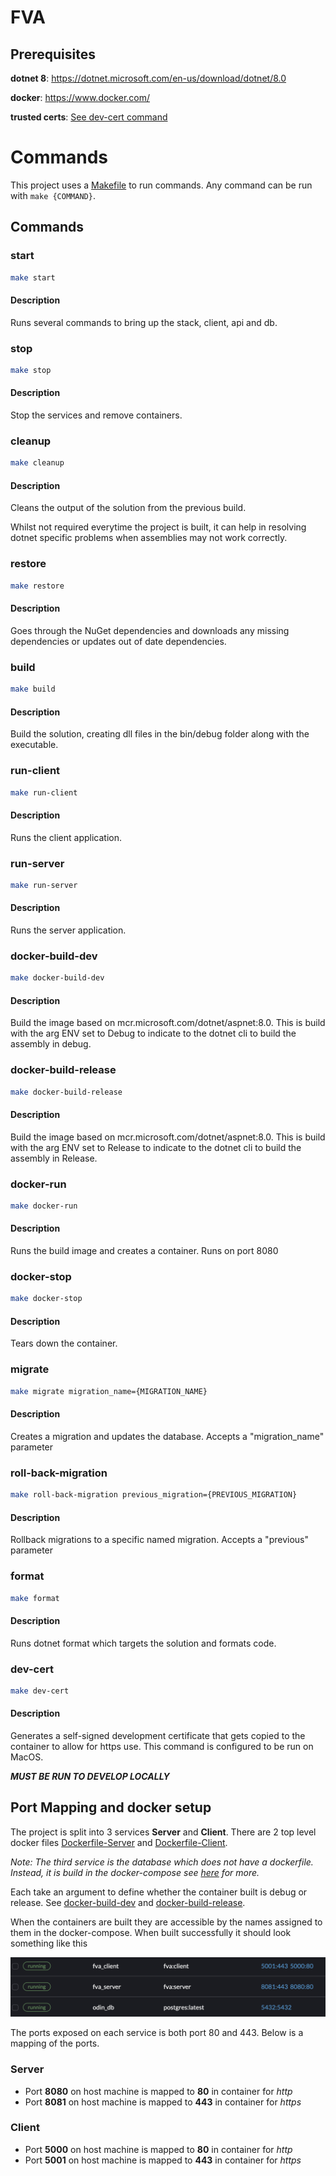 # FVA

## Prerequisites

**dotnet 8**:
https://dotnet.microsoft.com/en-us/download/dotnet/8.0

**docker**: https://www.docker.com/

**trusted certs**: [See dev-cert command](#dev-cert)

# Commands

This project uses a [Makefile](Makefile) to run commands. Any command can be run with
``make {COMMAND}``.

## Commands

### **start**

``` bash
make start
```

#### **Description**

Runs several commands to bring up the stack, client, api and db.

### **stop**

``` bash
make stop
```

#### **Description**

Stop the services and remove containers.

### **cleanup**

``` bash
make cleanup
```

#### **Description**

Cleans the output of the solution from the previous build.

Whilst not required everytime the project is built, it can help in resolving dotnet specific problems when assemblies
may not work correctly.

### **restore**

```bash
make restore
```

#### **Description**

Goes through the NuGet dependencies and downloads any missing dependencies or updates out of date dependencies.

### **build**

```bash
make build
```

#### **Description**

Build the solution, creating dll files in the bin/debug folder along with the executable.

### **run-client**

```bash
make run-client
```

#### **Description**

Runs the client application.

### **run-server**

```bash
make run-server
```

#### **Description**

Runs the server application.

### **docker-build-dev**

```bash
make docker-build-dev
```

#### **Description**

Build the image based on mcr.microsoft.com/dotnet/aspnet:8.0.
This is build with the arg ENV set to Debug to indicate to the
dotnet cli to build the assembly in debug.

### **docker-build-release**

```bash
make docker-build-release
```

#### **Description**

Build the image based on mcr.microsoft.com/dotnet/aspnet:8.0.
This is build with the arg ENV set to Release to indicate to the
dotnet cli to build the assembly in Release.

### **docker-run**

```bash
make docker-run
```

#### **Description**

Runs the build image and creates a container. Runs on port 8080

### **docker-stop**

```bash
make docker-stop
```

#### **Description**

Tears down the container.

### **migrate**

```bash
make migrate migration_name={MIGRATION_NAME}
```

#### **Description**

Creates a migration and updates the database.
Accepts a "migration_name" parameter

### **roll-back-migration**

```bash
make roll-back-migration previous_migration={PREVIOUS_MIGRATION}
```

#### **Description**

Rollback migrations to a specific named migration.
Accepts a "previous" parameter

### **format**

```bash
make format
```

#### **Description**

Runs dotnet format which targets the solution and formats code.

### **dev-cert**

```bash
make dev-cert
```

#### **Description**

Generates a self-signed development certificate that gets copied to the container
to allow for https use. This command is configured to be run on MacOS.

**_MUST BE RUN TO DEVELOP LOCALLY_**

## Port Mapping and docker setup

The project is split into 3 services **Server** and **Client**. There are 2 top level docker
files [Dockerfile-Server](Dockerfile-Server) and [Dockerfile-Client](Dockerfile-Client).

_Note: The third service is the database which does not have a dockerfile. Instead, it is build in the docker-compose
see [here](docker-compose.yml) for more._

Each take an argument to define whether the container built is debug or release.
See [docker-build-dev](#docker-build-dev) and
[docker-build-release](#docker-build-release).

When the containers are built they are accessible by the names assigned to them in the docker-compose. When built successfully it should look something like this

![Container Preview](Container-Preview.png)

The ports exposed on each service is both port 80 and 443. Below is a mapping of the ports.

### Server

- Port **8080** on host machine is mapped to **80** in container for _http_
- Port **8081** on host machine is mapped to **443** in container for _https_

### Client

- Port **5000** on host machine is mapped to **80** in container for _http_
- Port **5001** on host machine is mapped to **443** in container for _https_
